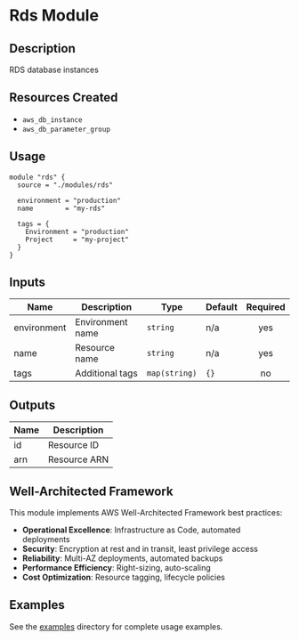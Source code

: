 # Rds Module

## Description

RDS database instances

## Resources Created

- `aws_db_instance`
- `aws_db_parameter_group`

## Usage

```hcl
module "rds" {
  source = "./modules/rds"

  environment = "production"
  name        = "my-rds"

  tags = {
    Environment = "production"
    Project     = "my-project"
  }
}
```

## Inputs

| Name | Description | Type | Default | Required |
|------|-------------|------|---------|:--------:|
| environment | Environment name | `string` | n/a | yes |
| name | Resource name | `string` | n/a | yes |
| tags | Additional tags | `map(string)` | `{}` | no |

## Outputs

| Name | Description |
|------|-------------|
| id | Resource ID |
| arn | Resource ARN |

## Well-Architected Framework

This module implements AWS Well-Architected Framework best practices:

- **Operational Excellence**: Infrastructure as Code, automated deployments
- **Security**: Encryption at rest and in transit, least privilege access
- **Reliability**: Multi-AZ deployments, automated backups
- **Performance Efficiency**: Right-sizing, auto-scaling
- **Cost Optimization**: Resource tagging, lifecycle policies

## Examples

See the [examples](./examples) directory for complete usage examples.
